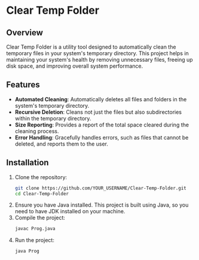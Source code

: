# Clear Temp Folder

## Overview

Clear Temp Folder is a utility tool designed to automatically clean the temporary files in your system's temporary directory. This project helps in maintaining your system's health by removing unnecessary files, freeing up disk space, and improving overall system performance.

## Features

- **Automated Cleaning**: Automatically deletes all files and folders in the system's temporary directory.
- **Recursive Deletion**: Cleans not just the files but also subdirectories within the temporary directory.
- **Size Reporting**: Provides a report of the total space cleared during the cleaning process.
- **Error Handling**: Gracefully handles errors, such as files that cannot be deleted, and reports them to the user.

## Installation

1. Clone the repository:
   ```bash
   git clone https://github.com/YOUR_USERNAME/Clear-Temp-Folder.git
   cd Clear-Temp-Folder

2. Ensure you have Java installed. This project is built using Java, so you need to have JDK installed on your machine.
3. Compile the project:
   ```bash
   javac Prog.java
4. Run the project:
   ```bash
   java Prog

